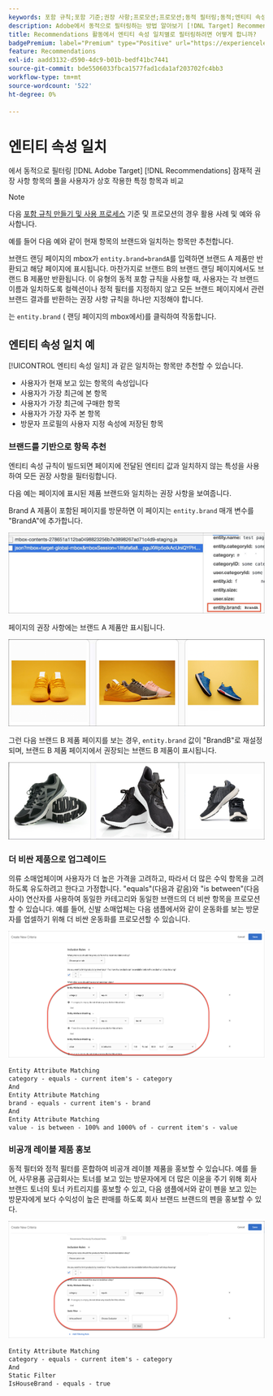 ```yaml
---
keywords: 포함 규칙;포함 기준;권장 사항;프로모션;프로모션;동적 필터링;동적;엔티티 속성 일치
description: Adobe에서 동적으로 필터링하는 방법 알아보기 [!DNL Target] Recommendations 를 사용하여 잠재적 항목 풀을 사용자가 상호 작용한 특정 항목과 비교합니다.
title: Recommendations 활동에서 엔티티 속성 일치별로 필터링하려면 어떻게 합니까?
badgePremium: label="Premium" type="Positive" url="https://experienceleague.adobe.com/docs/target/using/introduction/intro.html?lang=en#premium newtab=true" tooltip="See what's included in Target Premium."
feature: Recommendations
exl-id: aadd3132-d590-4dc9-b01b-bedf41bc7441
source-git-commit: bde5506033fbca1577fad1cda1af203702fc4bb3
workflow-type: tm+mt
source-wordcount: '522'
ht-degree: 0%

---
```


# 엔티티 속성 일치

에서 동적으로 필터링 [!DNL Adobe Target] [!DNL Recommendations] 잠재적 권장 사항 항목의 풀을 사용자가 상호 작용한 특정 항목과 비교

>[!NOTE]
>
>다음 [포함 규칙 만들기 및 사용 프로세스](/help/main/c-recommendations/c-algorithms/use-dynamic-and-static-inclusion-rules.md) 기준 및 프로모션의 경우 활용 사례 및 예와 유사합니다.

예를 들어 다음 예와 같이 현재 항목의 브랜드와 일치하는 항목만 추천합니다.

브랜드 랜딩 페이지의 mbox가 `entity.brand=brandA`를 입력하면 브랜드 A 제품만 반환되고 해당 페이지에 표시됩니다. 마찬가지로 브랜드 B의 브랜드 랜딩 페이지에서도 브랜드 B 제품만 반환됩니다. 이 유형의 동적 포함 규칙을 사용할 때, 사용자는 각 브랜드 이름과 일치하도록 컬렉션이나 정적 필터를 지정하지 않고 모든 브랜드 페이지에서 관련 브랜드 결과를 반환하는 권장 사항 규칙을 하나만 지정해야 합니다.

는 `entity.brand` ( 랜딩 페이지의 mbox에서)를 클릭하여 작동합니다.

## 엔티티 속성 일치 예

[!UICONTROL 엔티티 속성 일치] 과 같은 일치하는 항목만 추천할 수 있습니다.

* 사용자가 현재 보고 있는 항목의 속성입니다
* 사용자가 가장 최근에 본 항목
* 사용자가 가장 최근에 구매한 항목
* 사용자가 가장 자주 본 항목
* 방문자 프로필의 사용자 지정 속성에 저장된 항목

### 브랜드를 기반으로 항목 추천

엔티티 속성 규칙이 빌드되면 페이지에 전달된 엔티티 값과 일치하지 않는 특성을 사용하여 모든 권장 사항을 필터링합니다.

다음 예는 페이지에 표시된 제품 브랜드와 일치하는 권장 사항을 보여줍니다.

Brand A 제품이 포함된 페이지를 방문하면 이 페이지는 `entity.brand` 매개 변수를 &quot;BrandA&quot;에 추가합니다.

![Target 호출 예](/help/main/c-recommendations/c-algorithms/assets/example-target-call.png)

페이지의 권장 사항에는 브랜드 A 제품만 표시됩니다.

![브랜드 추천](/help/main/c-recommendations/c-algorithms/assets/brandA.png)

그런 다음 브랜드 B 제품 페이지를 보는 경우, `entity.brand` 값이 &quot;BrandB&quot;로 재설정되며, 브랜드 B 제품 페이지에서 권장되는 브랜드 B 제품이 표시됩니다.

![브랜드 B 권장 사항](/help/main/c-recommendations/c-algorithms/assets/brandB.png)

### 더 비싼 제품으로 업그레이드

의류 소매업체이며 사용자가 더 높은 가격을 고려하고, 따라서 더 많은 수익 항목을 고려하도록 유도하려고 한다고 가정합니다. &quot;equals&quot;(다음과 같음)와 &quot;is between&quot;(다음 사이) 연산자를 사용하여 동일한 카테고리와 동일한 브랜드의 더 비싼 항목을 프로모션할 수 있습니다. 예를 들어, 신발 소매업체는 다음 샘플에서와 같이 운동화를 보는 방문자를 업셀하기 위해 더 비싼 운동화를 프로모션할 수 있습니다.

![업셀링](/help/main/c-recommendations/c-algorithms/assets/upsell.png)

```
Entity Attribute Matching
category - equals - current item's - category 
And 
Entity Attribute Matching
brand - equals - current item's - brand 
And 
Entity Attribute Matching
value - is between - 100% and 1000% of - current item's - value
```

### 비공개 레이블 제품 홍보

동적 필터와 정적 필터를 혼합하여 비공개 레이블 제품을 홍보할 수 있습니다. 예를 들어, 사무용품 공급회사는 토너를 보고 있는 방문자에게 더 많은 이윤을 주기 위해 회사 브랜드 토너의 토너 카트리지를 홍보할 수 있고, 다음 샘플에서와 같이 펜을 보고 있는 방문자에게 보다 수익성이 높은 판매를 하도록 회사 브랜드 브랜드의 펜을 홍보할 수 있다.

![하우스 브랜드](/help/main/c-recommendations/c-algorithms/assets/housebrand.png)

```
Entity Attribute Matching
category - equals - current item's - category 
And
Static Filter
IsHouseBrand - equals - true
```

